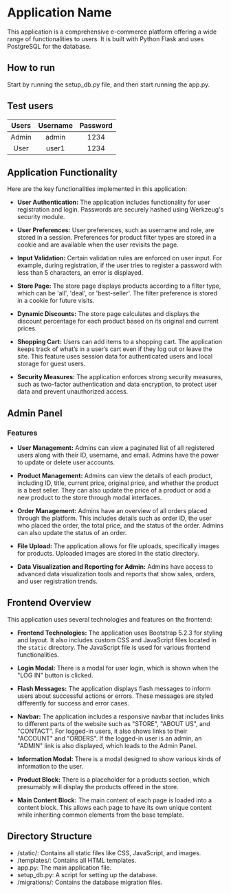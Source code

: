 # Application Name

This application is a comprehensive e-commerce platform offering a wide range of functionalities to users. It is built with Python Flask and uses PostgreSQL for the database.

## How to run

Start by running the setup_db.py file, and then start running the app.py.

## Test users
| Users | Username    | Password    |
| :---:   | :---: | :---: |
| Admin | admin   | 1234   |
| User | user1   | 1234   |

## Application Functionality

Here are the key functionalities implemented in this application:

- **User Authentication:** The application includes functionality for user registration and login. Passwords are securely hashed using Werkzeug's security module.

- **User Preferences:** User preferences, such as username and role, are stored in a session. Preferences for product filter types are stored in a cookie and are available when the user revisits the page.


- **Input Validation:** Certain validation rules are enforced on user input. For example, during registration, if the user tries to register a password with less than 5 characters, an error is displayed.

- **Store Page:** The store page displays products according to a filter type, which can be 'all', 'deal', or 'best-seller'. The filter preference is stored in a cookie for future visits.

- **Dynamic Discounts:** The store page calculates and displays the discount percentage for each product based on its original and current prices.

- **Shopping Cart:** Users can add items to a shopping cart. The application keeps track of what’s in a user’s cart even if they log out or leave the site. This feature uses session data for authenticated users and local storage for guest users.

- **Security Measures:** The application enforces strong security measures, such as two-factor authentication and data encryption, to protect user data and prevent unauthorized access.

## Admin Panel

### Features

- **User Management:** Admins can view a paginated list of all registered users along with their ID, username, and email. Admins have the power to update or delete user accounts.

- **Product Management:** Admins can view the details of each product, including ID, title, current price, original price, and whether the product is a best seller. They can also update the price of a product or add a new product to the store through modal interfaces.

- **Order Management:** Admins have an overview of all orders placed through the platform. This includes details such as order ID, the user who placed the order, the total price, and the status of the order. Admins can also update the status of an order.

- **File Upload:** The application allows for file uploads, specifically images for products. Uploaded images are stored in the static directory.

- **Data Visualization and Reporting for Admin:** Admins have access to advanced data visualization tools and reports that show sales, orders, and user registration trends.

## Frontend Overview

This application uses several technologies and features on the frontend:

- **Frontend Technologies:** The application uses Bootstrap 5.2.3 for styling and layout. It also includes custom CSS and JavaScript files located in the `static` directory. The JavaScript file is used for various frontend functionalities. 

- **Login Modal:** There is a modal for user login, which is shown when the "LOG IN" button is clicked.

- **Flash Messages:** The application displays flash messages to inform users about successful actions or errors. These messages are styled differently for success and error cases.

- **Navbar:** The application includes a responsive navbar that includes links to different parts of the website such as "STORE", "ABOUT US", and "CONTACT". For logged-in users, it also shows links to their "ACCOUNT" and "ORDERS". If the logged-in user is an admin, an "ADMIN" link is also displayed, which leads to the Admin Panel.

- **Information Modal:** There is a modal designed to show various kinds of information to the user.

- **Product Block:** There is a placeholder for a products section, which presumably will display the products offered in the store.

- **Main Content Block:** The main content of each page is loaded into a content block. This allows each page to have its own unique content while inheriting common elements from the base template.

## Directory Structure

- /static/: Contains all static files like CSS, JavaScript, and images.
- /templates/: Contains all HTML templates.
- app.py: The main application file.
- setup_db.py: A script for setting up the database.
- /migrations/: Contains the database migration files.

